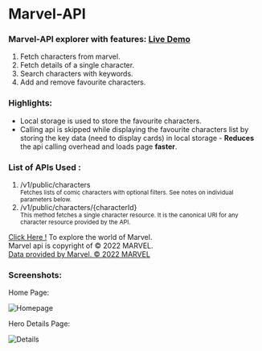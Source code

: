 # Marvel-API

### Marvel-API explorer with features: <a href="">Live Demo</a>

  <ol>
    <li>Fetch characters from marvel.</li>
    <li>Fetch details of a single character.</li>
    <li>Search characters with keywords.</li>
    <li>Add and remove favourite characters.</li>
  </ol>

### Highlights:

<ul>
  <li>Local storage is used to store the favourite characters.</li>
  <li>Calling api is skipped while displaying the favourite characters list by storing the key data (need to display cards) in local storage - <strong>Reduces</strong> the api calling overhead and loads page <strong>faster</strong>.</li>
</ul>

### List of APIs Used :

  <ol>
    <li> /v1/public/characters </li>
    <small> Fetches lists of comic characters with optional filters. See notes on individual parameters below. </small>
    <li> /v1/public/characters/{characterId} </li>
    <small> This method fetches a single character resource. It is the canonical URI for any character resource provided by the API. </small>
  </ol>

<a href="">Click Here !</a> To explore the world of Marvel. <br>
Marvel api is copyright of © 2022 MARVEL. <br>
<a href="http://marvel.com">Data provided by Marvel. © 2022 MARVEL</a>

### Screenshots:

Home Page:

<img src="" alt="Homepage"/>

Hero Details Page:

<img src="" alt="Details"/>
